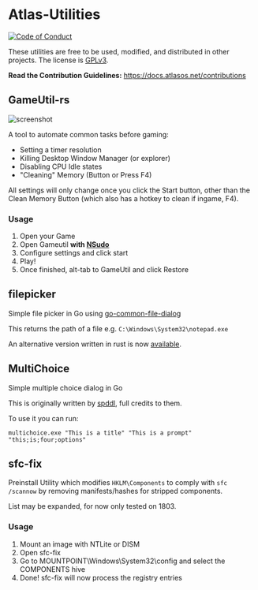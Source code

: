 # Atlas-Utilities

<a href="https://github.com/Atlas-OS/.github/blob/main/profile/CODE_OF_CONDUCT.md"><img alt="Code of Conduct" src="https://img.shields.io/badge/Contributor%20Covenant-2.1-4baaaa.svg?style=for-the-badge&color=1A91FF" /></a>

These utilities are free to be used, modified, and distributed in other projects. The license is [GPLv3](https://github.com/Atlas-OS/Atlas-Utilities/blob/main/LICENSE).

**Read the Contribution Guidelines:** https://docs.atlasos.net/contributions

## GameUtil-rs
![screenshot](/img/gameutil-rs.png)

A tool to automate common tasks before gaming:
  - Setting a timer resolution
  - Killing Desktop Window Manager (or explorer)
  - Disabling CPU Idle states
  - "Cleaning" Memory (Button or Press F4)

All settings will only change once you click the Start button, other than the Clean Memory Button (which also has a hotkey to clean if ingame, F4).

### Usage

1. Open your Game
2. Open Gameutil **with [NSudo](https://nsudo.m2team.org)**
3. Configure settings and click start
4. Play!
5. Once finished, alt-tab to GameUtil and click Restore

## filepicker

Simple file picker in Go using [go-common-file-dialog](https://github.com/harry1453/go-common-file-dialog)

This returns the path of a file e.g. `C:\Windows\System32\notepad.exe`

An alternative version written in rust is now [available](/filepicker-rs).

## MultiChoice

Simple multiple choice dialog in Go

This is originally written by [spddl](https://github.com/spddl), full credits to them.

To use it you can run:

```
multichoice.exe "This is a title" "This is a prompt" "this;is;four;options"
```

## sfc-fix

Preinstall Utility which modifies `HKLM\Components` to comply with `sfc /scannow` by removing manifests/hashes for stripped components.

List may be expanded, for now only tested on 1803.

### Usage

1. Mount an image with NTLite or DISM
2. Open sfc-fix
3. Go to MOUNTPOINT\Windows\System32\config and select the COMPONENTS hive
4. Done! sfc-fix will now process the registry entries

